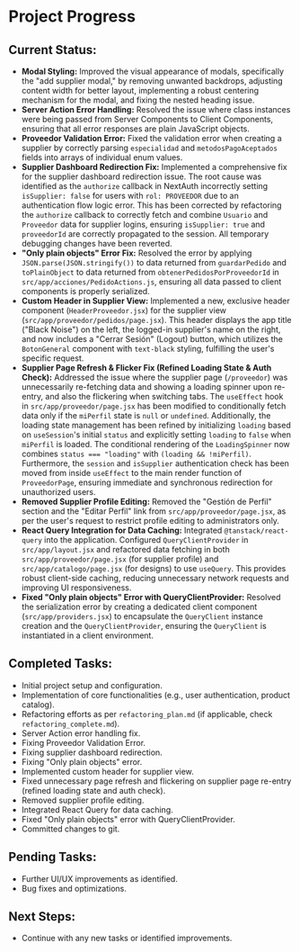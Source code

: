 # Project Progress

## Current Status:
- **Modal Styling:** Improved the visual appearance of modals, specifically the "add supplier modal," by removing unwanted backdrops, adjusting content width for better layout, implementing a robust centering mechanism for the modal, and fixing the nested heading issue.
- **Server Action Error Handling:** Resolved the issue where class instances were being passed from Server Components to Client Components, ensuring that all error responses are plain JavaScript objects.
- **Proveedor Validation Error:** Fixed the validation error when creating a supplier by correctly parsing `especialidad` and `metodosPagoAceptados` fields into arrays of individual enum values.
- **Supplier Dashboard Redirection Fix:** Implemented a comprehensive fix for the supplier dashboard redirection issue. The root cause was identified as the `authorize` callback in NextAuth incorrectly setting `isSupplier: false` for users with `rol: PROVEEDOR` due to an authentication flow logic error. This has been corrected by refactoring the `authorize` callback to correctly fetch and combine `Usuario` and `Proveedor` data for supplier logins, ensuring `isSupplier: true` and `proveedorId` are correctly propagated to the session. All temporary debugging changes have been reverted.
- **"Only plain objects" Error Fix:** Resolved the error by applying `JSON.parse(JSON.stringify())` to data returned from `guardarPedido` and `toPlainObject` to data returned from `obtenerPedidosPorProveedorId` in `src/app/acciones/PedidoActions.js`, ensuring all data passed to client components is properly serialized.
- **Custom Header in Supplier View:** Implemented a new, exclusive header component (`HeaderProveedor.jsx`) for the supplier view (`src/app/proveedor/pedidos/page.jsx`). This header displays the app title ("Black Noise") on the left, the logged-in supplier's name on the right, and now includes a "Cerrar Sesión" (Logout) button, which utilizes the `BotonGeneral` component with `text-black` styling, fulfilling the user's specific request.
- **Supplier Page Refresh & Flicker Fix (Refined Loading State & Auth Check):** Addressed the issue where the supplier page (`/proveedor`) was unnecessarily re-fetching data and showing a loading spinner upon re-entry, and also the flickering when switching tabs. The `useEffect` hook in `src/app/proveedor/page.jsx` has been modified to conditionally fetch data only if the `miPerfil` state is `null` or `undefined`. Additionally, the loading state management has been refined by initializing `loading` based on `useSession`'s initial `status` and explicitly setting `loading` to `false` when `miPerfil` is loaded. The conditional rendering of the `LoadingSpinner` now combines `status === "loading"` with `(loading && !miPerfil)`. Furthermore, the `session` and `isSupplier` authentication check has been moved from inside `useEffect` to the main render function of `ProveedorPage`, ensuring immediate and synchronous redirection for unauthorized users.
- **Removed Supplier Profile Editing:** Removed the "Gestión de Perfil" section and the "Editar Perfil" link from `src/app/proveedor/page.jsx`, as per the user's request to restrict profile editing to administrators only.
- **React Query Integration for Data Caching:** Integrated `@tanstack/react-query` into the application. Configured `QueryClientProvider` in `src/app/layout.jsx` and refactored data fetching in both `src/app/proveedor/page.jsx` (for supplier profile) and `src/app/catalogo/page.jsx` (for designs) to use `useQuery`. This provides robust client-side caching, reducing unnecessary network requests and improving UI responsiveness.
- **Fixed "Only plain objects" Error with QueryClientProvider:** Resolved the serialization error by creating a dedicated client component (`src/app/providers.jsx`) to encapsulate the `QueryClient` instance creation and the `QueryClientProvider`, ensuring the `QueryClient` is instantiated in a client environment.

## Completed Tasks:
- Initial project setup and configuration.
- Implementation of core functionalities (e.g., user authentication, product catalog).
- Refactoring efforts as per `refactoring_plan.md` (if applicable, check `refactoring_complete.md`).
- Server Action error handling fix.
- Fixing Proveedor Validation Error.
- Fixing supplier dashboard redirection.
- Fixing "Only plain objects" error.
- Implemented custom header for supplier view.
- Fixed unnecessary page refresh and flickering on supplier page re-entry (refined loading state and auth check).
- Removed supplier profile editing.
- Integrated React Query for data caching.
- Fixed "Only plain objects" error with QueryClientProvider.
- Committed changes to git.

## Pending Tasks:
- Further UI/UX improvements as identified.
- Bug fixes and optimizations.

## Next Steps:
- Continue with any new tasks or identified improvements.
